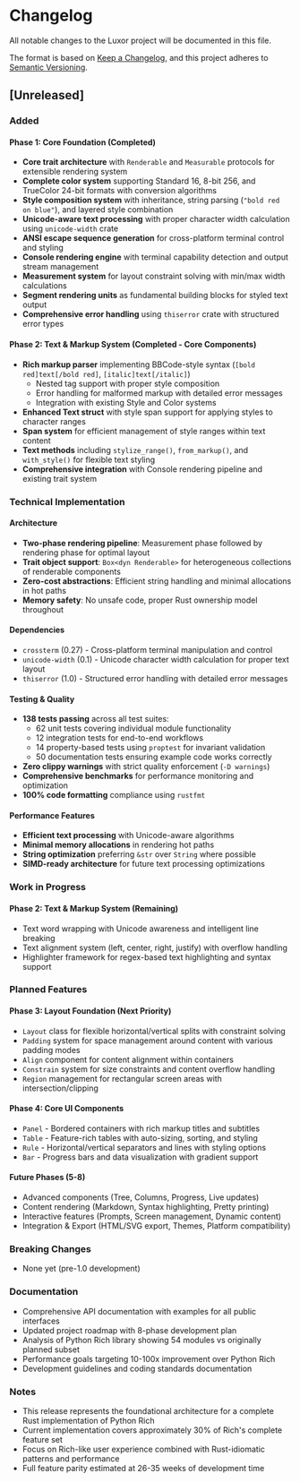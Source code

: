 # Changelog

All notable changes to the Luxor project will be documented in this file.

The format is based on [Keep a Changelog](https://keepachangelog.com/en/1.0.0/),
and this project adheres to [Semantic Versioning](https://semver.org/spec/v2.0.0.html).

## [Unreleased]

### Added

#### Phase 1: Core Foundation (Completed)
- **Core trait architecture** with `Renderable` and `Measurable` protocols for extensible rendering system
- **Complete color system** supporting Standard 16, 8-bit 256, and TrueColor 24-bit formats with conversion algorithms
- **Style composition system** with inheritance, string parsing (`"bold red on blue"`), and layered style combination
- **Unicode-aware text processing** with proper character width calculation using `unicode-width` crate
- **ANSI escape sequence generation** for cross-platform terminal control and styling
- **Console rendering engine** with terminal capability detection and output stream management
- **Measurement system** for layout constraint solving with min/max width calculations
- **Segment rendering units** as fundamental building blocks for styled text output
- **Comprehensive error handling** using `thiserror` crate with structured error types

#### Phase 2: Text & Markup System (Completed - Core Components)
- **Rich markup parser** implementing BBCode-style syntax (`[bold red]text[/bold red]`, `[italic]text[/italic]`)
  - Nested tag support with proper style composition
  - Error handling for malformed markup with detailed error messages
  - Integration with existing Style and Color systems
- **Enhanced Text struct** with style span support for applying styles to character ranges
- **Span system** for efficient management of style ranges within text content
- **Text methods** including `stylize_range()`, `from_markup()`, and `with_style()` for flexible text styling
- **Comprehensive integration** with Console rendering pipeline and existing trait system

### Technical Implementation

#### Architecture
- **Two-phase rendering pipeline**: Measurement phase followed by rendering phase for optimal layout
- **Trait object support**: `Box<dyn Renderable>` for heterogeneous collections of renderable components
- **Zero-cost abstractions**: Efficient string handling and minimal allocations in hot paths
- **Memory safety**: No unsafe code, proper Rust ownership model throughout

#### Dependencies
- `crossterm` (0.27) - Cross-platform terminal manipulation and control
- `unicode-width` (0.1) - Unicode character width calculation for proper text layout
- `thiserror` (1.0) - Structured error handling with detailed error messages

#### Testing & Quality
- **138 tests passing** across all test suites:
  - 62 unit tests covering individual module functionality
  - 12 integration tests for end-to-end workflows
  - 14 property-based tests using `proptest` for invariant validation
  - 50 documentation tests ensuring example code works correctly
- **Zero clippy warnings** with strict quality enforcement (`-D warnings`)
- **Comprehensive benchmarks** for performance monitoring and optimization
- **100% code formatting** compliance using `rustfmt`

#### Performance Features
- **Efficient text processing** with Unicode-aware algorithms
- **Minimal memory allocations** in rendering hot paths
- **String optimization** preferring `&str` over `String` where possible
- **SIMD-ready architecture** for future text processing optimizations

### Work in Progress

#### Phase 2: Text & Markup System (Remaining)
- Text word wrapping with Unicode awareness and intelligent line breaking
- Text alignment system (left, center, right, justify) with overflow handling
- Highlighter framework for regex-based text highlighting and syntax support

### Planned Features

#### Phase 3: Layout Foundation (Next Priority)
- `Layout` class for flexible horizontal/vertical splits with constraint solving
- `Padding` system for space management around content with various padding modes
- `Align` component for content alignment within containers
- `Constrain` system for size constraints and content overflow handling
- `Region` management for rectangular screen areas with intersection/clipping

#### Phase 4: Core UI Components
- `Panel` - Bordered containers with rich markup titles and subtitles
- `Table` - Feature-rich tables with auto-sizing, sorting, and styling
- `Rule` - Horizontal/vertical separators and lines with styling options
- `Bar` - Progress bars and data visualization with gradient support

#### Future Phases (5-8)
- Advanced components (Tree, Columns, Progress, Live updates)
- Content rendering (Markdown, Syntax highlighting, Pretty printing)
- Interactive features (Prompts, Screen management, Dynamic content)
- Integration & Export (HTML/SVG export, Themes, Platform compatibility)

### Breaking Changes
- None yet (pre-1.0 development)

### Documentation
- Comprehensive API documentation with examples for all public interfaces
- Updated project roadmap with 8-phase development plan
- Analysis of Python Rich library showing 54 modules vs originally planned subset
- Performance goals targeting 10-100x improvement over Python Rich
- Development guidelines and coding standards documentation

### Notes
- This release represents the foundational architecture for a complete Rust implementation of Python Rich
- Current implementation covers approximately 30% of Rich's complete feature set
- Focus on Rich-like user experience combined with Rust-idiomatic patterns and performance
- Full feature parity estimated at 26-35 weeks of development time